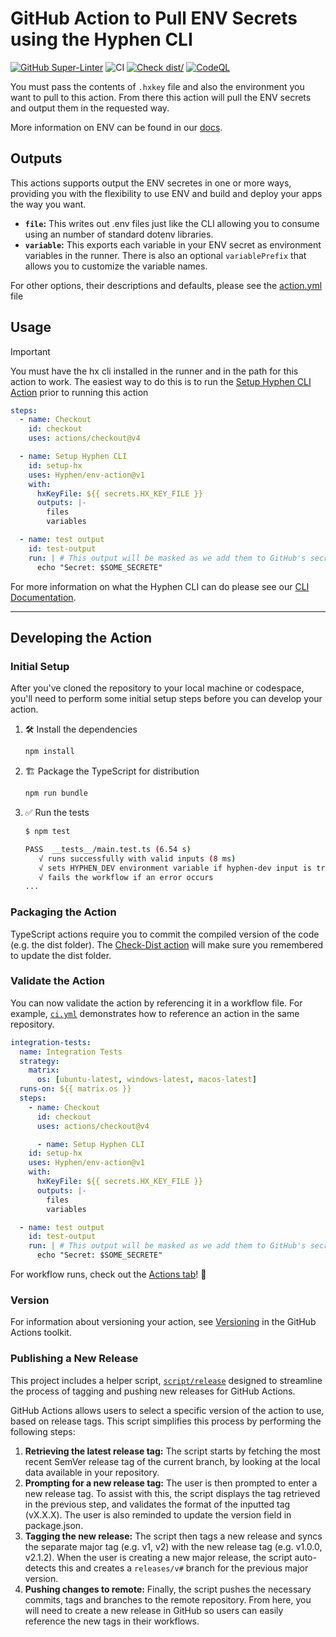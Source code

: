 # GitHub Action to Pull ENV Secrets using the Hyphen CLI

[![GitHub Super-Linter](https://github.com/Hyphen/env-action/actions/workflows/linter.yml/badge.svg)](https://github.com/super-linter/super-linter)
![CI](https://github.com/Hyphen/env-action/actions/workflows/ci.yml/badge.svg)
[![Check dist/](https://github.com/Hyphen/env-action/actions/workflows/check-dist.yml/badge.svg)](https://github.com/Hyphen/env-action/actions/workflows/check-dist.yml)
[![CodeQL](https://github.com/Hyphen/env-action/actions/workflows/codeql-analysis.yml/badge.svg)](https://github.com/Hyphen/env-action/actions/workflows/codeql-analysis.yml)

You must pass the contents of `.hxkey` file and also the environment you want to pull to this action.
From there this action will pull the ENV secrets and output them in the requested way.

More information on ENV can be found in our [docs](https://docs.hyphen.ai/docs/env-secrets-management).

## Outputs

This actions supports output the ENV secretes in one or more ways, providing you with the flexibility
to use ENV and build and deploy your apps the way you want.

* **`file`:** This writes out .env files just like the CLI allowing you to consume using an number of standard dotenv libraries.
* **`variable`:** This exports each variable in your ENV secret as environment variables in the runner. There is also an optional `variablePrefix` that allows you to customize the variable names.

For other options, their descriptions and defaults, please see the [action.yml](./action.yml) file

## Usage

> [!IMPORTANT]
>
> You must have the hx cli installed in the runner and in the path for this
> action to work. The easiest way to do this is to run the [Setup Hyphen CLI Action](https://github.com/marketplace/actions/setup-the-hyphen-cli) prior to running this action

```yaml
steps:
  - name: Checkout
    id: checkout
    uses: actions/checkout@v4

  - name: Setup Hyphen CLI
    id: setup-hx
    uses: Hyphen/env-action@v1
    with:
      hxKeyFile: ${{ secrets.HX_KEY_FILE }}
      outputs: |-
        files
        variables

  - name: test output
    id: test-output
    run: | # This output will be masked as we add them to GitHub's secret list
      echo "Secret: $SOME_SECRETE" 
```

For more information on what the Hyphen CLI can do please see our
[CLI Documentation](https://docs.hyphen.ai/).

---

## Developing the Action

### Initial Setup

After you've cloned the repository to your local machine or codespace, you'll
need to perform some initial setup steps before you can develop your action.

1. :hammer_and_wrench: Install the dependencies

   ```bash
   npm install
   ```

1. :building_construction: Package the TypeScript for distribution

   ```bash
   npm run bundle
   ```

1. :white_check_mark: Run the tests

   ```bash
   $ npm test

   PASS  __tests__/main.test.ts (6.54 s)
      √ runs successfully with valid inputs (8 ms)
      √ sets HYPHEN_DEV environment variable if hyphen-dev input is true (1 ms)
      √ fails the workflow if an error occurs
   ...
   ```

### Packaging the Action

TypeScript actions require you to commit the compiled version of the code (e.g.
the dist folder). The
[Check-Dist action](https://github.com/Hyphen/env-action/actions/workflows/check-dist.yml)
will make sure you remembered to update the dist folder.

### Validate the Action

You can now validate the action by referencing it in a workflow file. For
example, [`ci.yml`](./.github/workflows/ci.yml) demonstrates how to reference an
action in the same repository.

```yaml
integration-tests:
  name: Integration Tests
  strategy:
    matrix:
      os: [ubuntu-latest, windows-latest, macos-latest]
  runs-on: ${{ matrix.os }}
  steps:
    - name: Checkout
      id: checkout
      uses: actions/checkout@v4

      - name: Setup Hyphen CLI
    id: setup-hx
    uses: Hyphen/env-action@v1
    with:
      hxKeyFile: ${{ secrets.HX_KEY_FILE }}
      outputs: |-
        files
        variables

  - name: test output
    id: test-output
    run: | # This output will be masked as we add them to GitHub's secret list
      echo "Secret: $SOME_SECRETE" 
```

For workflow runs, check out the
[Actions tab](https://github.com/Hyphen/env-action/actions)! :rocket:

### Version

For information about versioning your action, see
[Versioning](https://github.com/actions/toolkit/blob/master/docs/action-versioning.md)
in the GitHub Actions toolkit.

### Publishing a New Release

This project includes a helper script, [`script/release`](./script/release)
designed to streamline the process of tagging and pushing new releases for
GitHub Actions.

GitHub Actions allows users to select a specific version of the action to use,
based on release tags. This script simplifies this process by performing the
following steps:

1. **Retrieving the latest release tag:** The script starts by fetching the most
   recent SemVer release tag of the current branch, by looking at the local data
   available in your repository.
1. **Prompting for a new release tag:** The user is then prompted to enter a new
   release tag. To assist with this, the script displays the tag retrieved in
   the previous step, and validates the format of the inputted tag (vX.X.X). The
   user is also reminded to update the version field in package.json.
1. **Tagging the new release:** The script then tags a new release and syncs the
   separate major tag (e.g. v1, v2) with the new release tag (e.g. v1.0.0,
   v2.1.2). When the user is creating a new major release, the script
   auto-detects this and creates a `releases/v#` branch for the previous major
   version.
1. **Pushing changes to remote:** Finally, the script pushes the necessary
   commits, tags and branches to the remote repository. From here, you will need
   to create a new release in GitHub so users can easily reference the new tags
   in their workflows.
